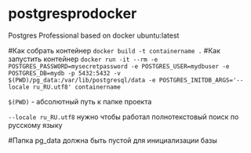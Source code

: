 # postgresprodocker
Postgres Professional based on docker ubuntu:latest

#Как собрать контейнер
`docker build -t containername .`
#Как запустить контейнер
`docker run -it --rm -e POSTGRES_PASSWORD=mysecretpassword -e POSTGRES_USER=mydbuser -e POSTGRES_DB=mydb -p 5432:5432 -v $(PWD)/pg_data:/var/lib/postgresql/data -e POSTGRES_INITDB_ARGS='--locale ru_RU.utf8' containername`

`$(PWD)` - абсолютный путь к папке проекта

`--locale ru_RU.utf8` нужно чтобы работал полнотекстовый поиск по русскому языку

#Папка pg_data должна быть пустой для инициализации базы